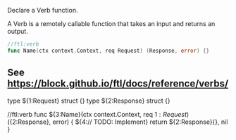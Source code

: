 Declare a Verb function.

A Verb is a remotely callable function that takes an input and returns an output.

```go
//ftl:verb
func Name(ctx context.Context, req Request) (Response, error) {}
```

See https://block.github.io/ftl/docs/reference/verbs/
---

type ${1:Request} struct {}
type ${2:Response} struct {}

//ftl:verb
func ${3:Name}(ctx context.Context, req ${1:Request}) (${2:Response}, error) {
	${4:// TODO: Implement}
	return ${2:Response}{}, nil
}
